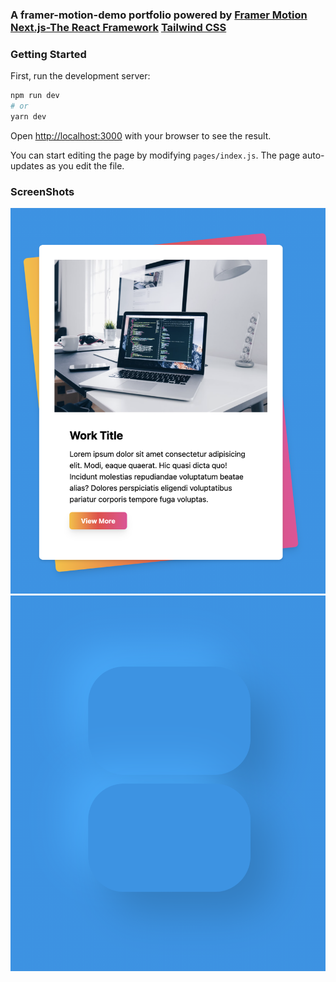 ### A framer-motion-demo portfolio powered by [Framer Motion](https://www.framer.com/motion/) [Next.js-The React Framework](https://nextjs.org/) [Tailwind CSS](https://tailwindcss.com/)

### Getting Started

First, run the development server:

```bash
npm run dev
# or
yarn dev
```

Open [http://localhost:3000](http://localhost:3000) with your browser to see the result.

You can start editing the page by modifying `pages/index.js`. The page auto-updates as you edit the file.

### ScreenShots

![1](./assets/1.png)
![2](./assets/2.png)